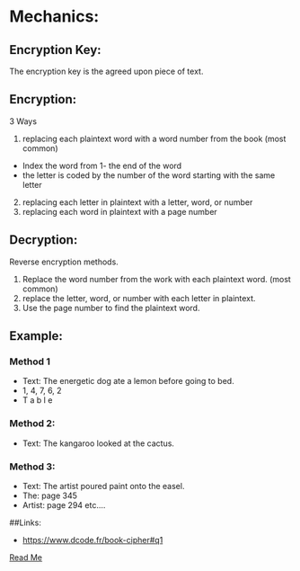# Mechanics: 
## Encryption Key:
The encryption key is the agreed upon piece of text. 
## Encryption: 
3 Ways
1. replacing each plaintext word with a word number from the book (most common)
* Index the word from 1- the end of the word
* the letter is coded by the number of the word starting with the same letter
2. replacing each letter in plaintext with a letter, word, or number
3. replacing each word in plaintext with a page number
## Decryption: 
Reverse encryption methods.
1. Replace the word number from the work with each plaintext word. (most common)
2. replace the letter, word, or number with each letter in plaintext. 
3. Use the page number to find the plaintext word. 
## Example: 
### Method 1 
* Text: The energetic dog ate a lemon before going to bed. 
* 1, 4, 7, 6, 2
* T  a  b  l e
### Method 2:
* Text: The kangaroo looked at the cactus. 
### Method 3: 
* Text: The artist poured paint onto the easel. 
* The: page 345
* Artist: page 294
etc.... 

##Links:
* https://www.dcode.fr/book-cipher#q1 

[Read Me](https://github.com/EPHS-CyberSecurity-2020-Hour3/CipherProject/blob/Book_Cipher/README.md)



